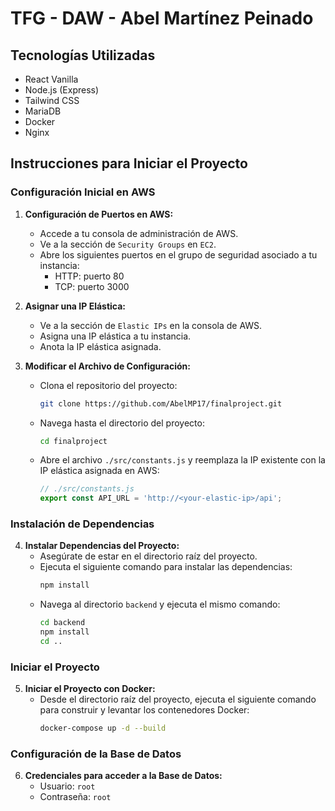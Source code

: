 # TFG - DAW - Abel Martínez Peinado

## Tecnologías Utilizadas
- React Vanilla
- Node.js (Express)
- Tailwind CSS
- MariaDB
- Docker
- Nginx

## Instrucciones para Iniciar el Proyecto

### Configuración Inicial en AWS

1. **Configuración de Puertos en AWS:**
   - Accede a tu consola de administración de AWS.
   - Ve a la sección de `Security Groups` en `EC2`.
   - Abre los siguientes puertos en el grupo de seguridad asociado a tu instancia:
     - HTTP: puerto 80
     - TCP: puerto 3000

2. **Asignar una IP Elástica:**
   - Ve a la sección de `Elastic IPs` en la consola de AWS.
   - Asigna una IP elástica a tu instancia.
   - Anota la IP elástica asignada.

3. **Modificar el Archivo de Configuración:**
   - Clona el repositorio del proyecto:
     ```sh
     git clone https://github.com/AbelMP17/finalproject.git
     ```
   - Navega hasta el directorio del proyecto:
     ```sh
     cd finalproject
     ```
   - Abre el archivo `./src/constants.js` y reemplaza la IP existente con la IP elástica asignada en AWS:
     ```javascript
     // ./src/constants.js
     export const API_URL = 'http://<your-elastic-ip>/api';
     ```

### Instalación de Dependencias

4. **Instalar Dependencias del Proyecto:**
   - Asegúrate de estar en el directorio raíz del proyecto.
   - Ejecuta el siguiente comando para instalar las dependencias:
     ```sh
     npm install
     ```
   - Navega al directorio `backend` y ejecuta el mismo comando:
     ```sh
     cd backend
     npm install
     cd ..
     ```

### Iniciar el Proyecto

5. **Iniciar el Proyecto con Docker:**
   - Desde el directorio raíz del proyecto, ejecuta el siguiente comando para construir y levantar los contenedores Docker:
     ```sh
     docker-compose up -d --build
     ```

### Configuración de la Base de Datos

6. **Credenciales para acceder a la Base de Datos:**
   - Usuario: `root`
   - Contraseña: `root`
